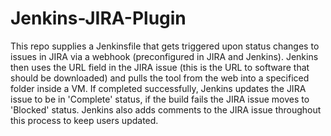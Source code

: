 # Jenkins-JIRA-Plugin

This repo supplies a Jenkinsfile that gets triggered upon status changes to issues in JIRA via a webhook (preconfigured in JIRA and Jenkins). Jenkins then uses the URL field in the JIRA issue (this is the URL to software that should be downloaded) and pulls the tool from the web into a specificed folder inside a VM. If completed successfully, Jenkins updates the JIRA issue to be in 'Complete' status, if the build fails the JIRA issue moves to 'Blocked' status. Jenkins also adds comments to the JIRA issue throughout this process to keep users updated.
